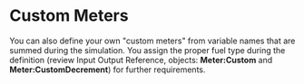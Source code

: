 # Custom Meters

You can also define your own "custom meters" from variable names that are summed during the simulation.  You assign the proper fuel type during the definition (review Input Output Reference, objects: **Meter:Custom** and **Meter:CustomDecrement**) for further requirements.